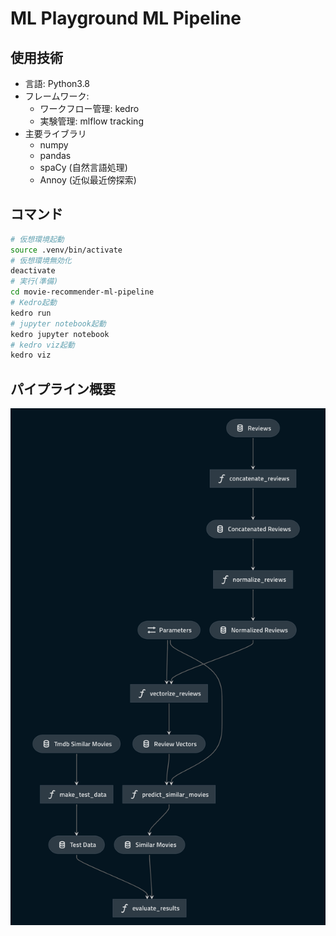 # ML Playground ML Pipeline

## 使用技術

- 言語: Python3.8
- フレームワーク:
  - ワークフロー管理: kedro
  - 実験管理: mlflow tracking
- 主要ライブラリ
  - numpy
  - pandas
  - spaCy (自然言語処理)
  - Annoy (近似最近傍探索)

## コマンド

```bash
# 仮想環境起動
source .venv/bin/activate
# 仮想環境無効化
deactivate
# 実行(準備)
cd movie-recommender-ml-pipeline
# Kedro起動
kedro run
# jupyter notebook起動
kedro jupyter notebook
# kedro viz起動
kedro viz
```

## パイプライン概要

<img src="https://github.com/yuya-okada527/ml-playground/blob/develop/docs/phase1/%20image/kedro_viz.png" width="1200">
